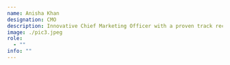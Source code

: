 ```yaml
---
name: Anisha Khan
designation: CMO
description: Innovative Chief Marketing Officer with a proven track record in driving brand strategy, digital marketing, and high-impact campaigns to fuel business growth.
image: ./pic3.jpeg
role:
  - ""
info: ""
---
```

